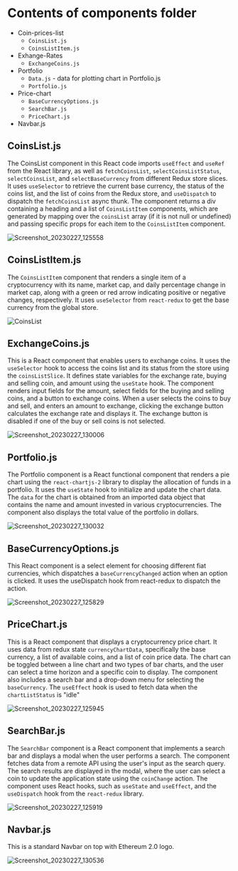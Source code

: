 # Contents of components folder
- Coin-prices-list
    - `CoinsList.js`
    - `CoinsListItem.js`
- Exhange-Rates
    - `ExchangeCoins.js`
- Portfolio
    - `Data.js` - data for plotting chart in Portfolio.js 
    - `Portfolio.js`
- Price-chart
    - `BaseCurrencyOptions.js`
    - `SearchBar.js`
    - `PriceChart.js`
 - Navbar.js 

## CoinsList.js
The CoinsList component in this React code imports `useEffect` and `useRef` from the React library, as well as `fetchCoinsList`, `selectCoinsListStatus`, `selectCoinsList`, and `selectBaseCurrency` from different Redux store slices. It uses `useSelector` to retrieve the current base currency, the status of the coins list, and the list of coins from the Redux store, and `useDispatch` to dispatch the `fetchCoinsList` async thunk.
The component returns a div containing a heading and a list of `CoinsListItem` components, which are generated by mapping over the `coinsList` array (if it is not null or undefined) and passing specific props for each item to the `CoinsListItem` component.
  
  ![Screenshot_20230227_125558](https://user-images.githubusercontent.com/106004070/222216072-d2379d02-693b-40fb-b18c-c114c3d983b0.png)

  
## CoinsListItem.js
The `CoinsListItem` component that renders a single item of a cryptocurrency with its name, market cap, and daily percentage change in market cap, along with a green or red arrow indicating positive or negative changes, respectively. It uses `useSelector` from `react-redux` to get the base currency from the global store.
  
  ![CoinsList](https://user-images.githubusercontent.com/106004070/222216194-873fd2a3-2bd1-4306-8564-bd38e41dfea8.png)

  
## ExchangeCoins.js
This is a React component that enables users to exchange coins. It uses the `useSelector` hook to access the coins list and its status from the store using the `coinsListSlice`. It defines state variables for the exchange rate, buying and selling coin, and amount using the `useState` hook. The component renders input fields for the amount, select fields for the buying and selling coins, and a button to exchange coins. When a user selects the coins to buy and sell, and enters an amount to exchange, clicking the exchange button calculates the exchange rate and displays it. The exchange button is disabled if one of the buy or sell coins is not selected.
  
  ![Screenshot_20230227_130006](https://user-images.githubusercontent.com/106004070/222216403-b19e17ee-4716-434d-aa69-33015fae9084.png)

  
## Portfolio.js
The Portfolio component is a React functional component that renders a pie chart using the `react-chartjs-2` library to display the allocation of funds in a portfolio. 
It uses the `useState` hook to initialize and update the chart data. The `data` for the chart is obtained from an imported data object that contains the name and amount invested in various cryptocurrencies. The component also displays the total value of the portfolio in dollars.
 
 ![Screenshot_20230227_130032](https://user-images.githubusercontent.com/106004070/222216434-6403cfec-3698-40fb-8097-b6987239a4b4.png)

 
## BaseCurrencyOptions.js
This React component is a select element for choosing different fiat currencies, which dispatches a `baseCurrencyChanged` action when an option is clicked. It uses the useDispatch hook from react-redux to dispatch the action.
 
 ![Screenshot_20230227_125829](https://user-images.githubusercontent.com/106004070/222216462-eddaa3c6-0110-46a7-b037-1879b5fe6b9a.png)

  
## PriceChart.js
This is a React component that displays a cryptocurrency price chart. It uses data from redux state `currencyChartData`, specifically the base currency, a list of available coins, and a list of coin price data. The chart can be toggled between a line chart and two types of bar charts, and the user can select a time horizon and a specific coin to display. The component also includes a search bar and a drop-down menu for selecting the `baseCurrency`. The `useEffect` hook is used to fetch data when the `chartListStatus` is "idle"

  ![Screenshot_20230227_125945](https://user-images.githubusercontent.com/106004070/222216705-9f4e3c0f-1b7f-4926-bb33-ff290fde30f3.png)

  
## SearchBar.js
The `SearchBar` component is a React component that implements a search bar and displays a modal when the user performs a search. The component fetches data from a remote API using the user's input as the search query. The search results are displayed in the modal, where the user can select a coin to update the application state using the `coinChange` action. The component uses React hooks, such as `useState` and `useEffect`, and the `useDispatch` hook from the `react-redux` library.

  ![Screenshot_20230227_125919](https://user-images.githubusercontent.com/106004070/222216738-9e0113b7-817f-485d-8ce1-9f50fbee0e2f.png)

  
## Navbar.js
This is a standard Navbar on top with Ethereum 2.0 logo. 
  
  ![Screenshot_20230227_130536](https://user-images.githubusercontent.com/106004070/222216792-d8d92869-724e-4ece-9d4c-d8413e8a48d7.png)

  
